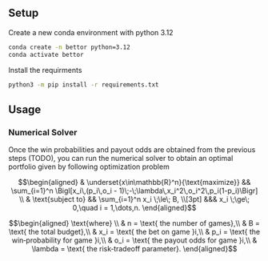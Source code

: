## Setup

Create a new conda environment with python 3.12

```bash
conda create -n bettor python=3.12
conda activate bettor
```

Install the requirments

```bash
python3 -m pip install -r requirements.txt
```

## Usage

### Numerical Solver

Once the win probabilities and payout odds are obtained from the previous steps (TODO), you can run the numerical solver to obtain an optimal portfolio given by following optimization problem

```math
\begin{aligned}

& \underset{x\in\mathbb{R}^n}{\text{maximize}}
&& \sum_{i=1}^n \Bigl[x_i\,(p_i\,o_i - 1)\;-\;\lambda\,x_i^2\,o_i^2\,p_i(1-p_i)\Bigr] \\
& \text{subject to}
&& \sum_{i=1}^n x_i \;\le\; B, \\[3pt]
&&& x_i \;\ge\; 0,\quad i = 1,\dots,n.

\end{aligned}
```

```math
\begin{aligned}
\text{where} \\
& n = \text{ the number of games},\\
& B = \text{ the total budget},\\
& x_i = \text{ the bet on game }i,\\
& p_i = \text{ the win‐probability for game }i,\\
& o_i = \text{ the payout odds for game }i,\\
& \lambda = \text{ the risk‐tradeoff parameter}.
\end{aligned}
```


```bash


```